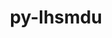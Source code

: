---
title: "py-lhsmdu"
layout: cache
categories: [package, develop]
meta: {"versions": ["1.1"], "compilers": ["gcc@=11.1.0", "gcc@=11.4.0", "gcc@=9.4.0", "oneapi@=2023.2.0", "oneapi@=2023.2.1"], "oss": ["ubuntu20.04"], "platforms": ["linux"], "targets": ["neoverse_v1", "ppc64le", "x86_64_v3"], "stacks": ["e4s", "e4s-neoverse_v1", "e4s-oneapi", "e4s-power", "root"], "num_specs": 32, "num_specs_by_stack": {"e4s-neoverse_v1": 4, "root": 32, "e4s-power": 5, "e4s": 4, "e4s-oneapi": 19}}
spec_details: [{"hash": "nmiw3p2cgghwqlzzyaq5nfvwuq32dtsx", "compiler": "gcc@=11.4.0", "versions": ["1.1"], "os": "ubuntu20.04", "platform": "linux", "target": "neoverse_v1", "variants": ["build_system=python_pip"], "stacks": ["e4s-neoverse_v1", "root"], "size": "-", "tarball": "https://binaries.spack.io/develop/build_cache/linux-ubuntu20.04-neoverse_v1/gcc-11.4.0/py-lhsmdu-1.1/linux-ubuntu20.04-neoverse_v1-gcc-11.4.0-py-lhsmdu-1.1-nmiw3p2cgghwqlzzyaq5nfvwuq32dtsx.spack"}, {"hash": "623k7gypra3xscolle2duhdkphre3eom", "compiler": "gcc@=11.4.0", "versions": ["1.1"], "os": "ubuntu20.04", "platform": "linux", "target": "neoverse_v1", "variants": ["build_system=python_pip"], "stacks": ["e4s-neoverse_v1", "root"], "size": "-", "tarball": "https://binaries.spack.io/develop/build_cache/linux-ubuntu20.04-neoverse_v1/gcc-11.4.0/py-lhsmdu-1.1/linux-ubuntu20.04-neoverse_v1-gcc-11.4.0-py-lhsmdu-1.1-623k7gypra3xscolle2duhdkphre3eom.spack"}, {"hash": "z3mgadosubpsgh5lnsrqbhbfs4tkhaf2", "compiler": "gcc@=11.4.0", "versions": ["1.1"], "os": "ubuntu20.04", "platform": "linux", "target": "neoverse_v1", "variants": ["build_system=python_pip"], "stacks": ["e4s-neoverse_v1", "root"], "size": "-", "tarball": "https://binaries.spack.io/develop/build_cache/linux-ubuntu20.04-neoverse_v1/gcc-11.4.0/py-lhsmdu-1.1/linux-ubuntu20.04-neoverse_v1-gcc-11.4.0-py-lhsmdu-1.1-z3mgadosubpsgh5lnsrqbhbfs4tkhaf2.spack"}, {"hash": "ehuezihl6xl5b5uwik6io4is5cippiy6", "compiler": "gcc@=11.4.0", "versions": ["1.1"], "os": "ubuntu20.04", "platform": "linux", "target": "neoverse_v1", "variants": ["build_system=python_pip"], "stacks": ["e4s-neoverse_v1", "root"], "size": "-", "tarball": "https://binaries.spack.io/develop/build_cache/linux-ubuntu20.04-neoverse_v1/gcc-11.4.0/py-lhsmdu-1.1/linux-ubuntu20.04-neoverse_v1-gcc-11.4.0-py-lhsmdu-1.1-ehuezihl6xl5b5uwik6io4is5cippiy6.spack"}, {"hash": "itjalm4x7s277dfncewic3n4uq5vkrnn", "compiler": "gcc@=11.1.0", "versions": ["1.1"], "os": "ubuntu20.04", "platform": "linux", "target": "ppc64le", "variants": ["build_system=python_pip"], "stacks": ["e4s-power", "root"], "size": "-", "tarball": "https://binaries.spack.io/develop/build_cache/linux-ubuntu20.04-ppc64le/gcc-11.1.0/py-lhsmdu-1.1/linux-ubuntu20.04-ppc64le-gcc-11.1.0-py-lhsmdu-1.1-itjalm4x7s277dfncewic3n4uq5vkrnn.spack"}, {"hash": "wagq3uvj4ogbt4owo3xxuurydbndh5rc", "compiler": "gcc@=9.4.0", "versions": ["1.1"], "os": "ubuntu20.04", "platform": "linux", "target": "ppc64le", "variants": ["build_system=python_pip"], "stacks": ["e4s-power", "root"], "size": "-", "tarball": "https://binaries.spack.io/develop/build_cache/linux-ubuntu20.04-ppc64le/gcc-9.4.0/py-lhsmdu-1.1/linux-ubuntu20.04-ppc64le-gcc-9.4.0-py-lhsmdu-1.1-wagq3uvj4ogbt4owo3xxuurydbndh5rc.spack"}, {"hash": "euzponpzfv24fycy5ycksuwnufbj7gzv", "compiler": "gcc@=9.4.0", "versions": ["1.1"], "os": "ubuntu20.04", "platform": "linux", "target": "ppc64le", "variants": ["build_system=python_pip"], "stacks": ["e4s-power", "root"], "size": "-", "tarball": "https://binaries.spack.io/develop/build_cache/linux-ubuntu20.04-ppc64le/gcc-9.4.0/py-lhsmdu-1.1/linux-ubuntu20.04-ppc64le-gcc-9.4.0-py-lhsmdu-1.1-euzponpzfv24fycy5ycksuwnufbj7gzv.spack"}, {"hash": "d2v5r6zfzqsbqueq7xqxuspj6shjzvca", "compiler": "gcc@=9.4.0", "versions": ["1.1"], "os": "ubuntu20.04", "platform": "linux", "target": "ppc64le", "variants": ["build_system=python_pip"], "stacks": ["e4s-power", "root"], "size": "-", "tarball": "https://binaries.spack.io/develop/build_cache/linux-ubuntu20.04-ppc64le/gcc-9.4.0/py-lhsmdu-1.1/linux-ubuntu20.04-ppc64le-gcc-9.4.0-py-lhsmdu-1.1-d2v5r6zfzqsbqueq7xqxuspj6shjzvca.spack"}, {"hash": "rghxh64hh2ccaai4yrjrufgroeng63mr", "compiler": "gcc@=9.4.0", "versions": ["1.1"], "os": "ubuntu20.04", "platform": "linux", "target": "ppc64le", "variants": ["build_system=python_pip"], "stacks": ["e4s-power", "root"], "size": "-", "tarball": "https://binaries.spack.io/develop/build_cache/linux-ubuntu20.04-ppc64le/gcc-9.4.0/py-lhsmdu-1.1/linux-ubuntu20.04-ppc64le-gcc-9.4.0-py-lhsmdu-1.1-rghxh64hh2ccaai4yrjrufgroeng63mr.spack"}, {"hash": "tcjnrh4egis4bjoakkzikllly7iv5qr6", "compiler": "gcc@=11.4.0", "versions": ["1.1"], "os": "ubuntu20.04", "platform": "linux", "target": "x86_64_v3", "variants": ["build_system=python_pip"], "stacks": ["e4s", "root"], "size": "-", "tarball": "https://binaries.spack.io/develop/build_cache/linux-ubuntu20.04-x86_64_v3/gcc-11.4.0/py-lhsmdu-1.1/linux-ubuntu20.04-x86_64_v3-gcc-11.4.0-py-lhsmdu-1.1-tcjnrh4egis4bjoakkzikllly7iv5qr6.spack"}, {"hash": "gjpoqmbh5swx3dyyhmc6rvp4a5zz45x6", "compiler": "gcc@=11.4.0", "versions": ["1.1"], "os": "ubuntu20.04", "platform": "linux", "target": "x86_64_v3", "variants": ["build_system=python_pip"], "stacks": ["e4s", "root"], "size": "-", "tarball": "https://binaries.spack.io/develop/build_cache/linux-ubuntu20.04-x86_64_v3/gcc-11.4.0/py-lhsmdu-1.1/linux-ubuntu20.04-x86_64_v3-gcc-11.4.0-py-lhsmdu-1.1-gjpoqmbh5swx3dyyhmc6rvp4a5zz45x6.spack"}, {"hash": "lcxjc6bmrx55iux4rs33n55aut7inmip", "compiler": "gcc@=11.4.0", "versions": ["1.1"], "os": "ubuntu20.04", "platform": "linux", "target": "x86_64_v3", "variants": ["build_system=python_pip"], "stacks": ["e4s", "root"], "size": "-", "tarball": "https://binaries.spack.io/develop/build_cache/linux-ubuntu20.04-x86_64_v3/gcc-11.4.0/py-lhsmdu-1.1/linux-ubuntu20.04-x86_64_v3-gcc-11.4.0-py-lhsmdu-1.1-lcxjc6bmrx55iux4rs33n55aut7inmip.spack"}, {"hash": "i5dna2x2v4bznwaclrnbmx7hiyif2t6h", "compiler": "gcc@=11.4.0", "versions": ["1.1"], "os": "ubuntu20.04", "platform": "linux", "target": "x86_64_v3", "variants": ["build_system=python_pip"], "stacks": ["e4s", "root"], "size": "-", "tarball": "https://binaries.spack.io/develop/build_cache/linux-ubuntu20.04-x86_64_v3/gcc-11.4.0/py-lhsmdu-1.1/linux-ubuntu20.04-x86_64_v3-gcc-11.4.0-py-lhsmdu-1.1-i5dna2x2v4bznwaclrnbmx7hiyif2t6h.spack"}, {"hash": "byg52dfwkubkipbkufhc5uy57eoh6ha7", "compiler": "oneapi@=2023.2.0", "versions": ["1.1"], "os": "ubuntu20.04", "platform": "linux", "target": "x86_64_v3", "variants": ["build_system=python_pip"], "stacks": ["e4s-oneapi", "root"], "size": "-", "tarball": "https://binaries.spack.io/develop/build_cache/linux-ubuntu20.04-x86_64_v3/oneapi-2023.2.0/py-lhsmdu-1.1/linux-ubuntu20.04-x86_64_v3-oneapi-2023.2.0-py-lhsmdu-1.1-byg52dfwkubkipbkufhc5uy57eoh6ha7.spack"}, {"hash": "rtt7k2xiwbptjt75t6isnke6j2kwxwaq", "compiler": "oneapi@=2023.2.0", "versions": ["1.1"], "os": "ubuntu20.04", "platform": "linux", "target": "x86_64_v3", "variants": ["build_system=python_pip"], "stacks": ["e4s-oneapi", "root"], "size": "-", "tarball": "https://binaries.spack.io/develop/build_cache/linux-ubuntu20.04-x86_64_v3/oneapi-2023.2.0/py-lhsmdu-1.1/linux-ubuntu20.04-x86_64_v3-oneapi-2023.2.0-py-lhsmdu-1.1-rtt7k2xiwbptjt75t6isnke6j2kwxwaq.spack"}, {"hash": "76gxex2cznse7zuzwk5e76dafssqt35p", "compiler": "oneapi@=2023.2.0", "versions": ["1.1"], "os": "ubuntu20.04", "platform": "linux", "target": "x86_64_v3", "variants": ["build_system=python_pip"], "stacks": ["e4s-oneapi", "root"], "size": "-", "tarball": "https://binaries.spack.io/develop/build_cache/linux-ubuntu20.04-x86_64_v3/oneapi-2023.2.0/py-lhsmdu-1.1/linux-ubuntu20.04-x86_64_v3-oneapi-2023.2.0-py-lhsmdu-1.1-76gxex2cznse7zuzwk5e76dafssqt35p.spack"}, {"hash": "qpkavmvig6faahqny7ru4oumlwnhoxiw", "compiler": "oneapi@=2023.2.1", "versions": ["1.1"], "os": "ubuntu20.04", "platform": "linux", "target": "x86_64_v3", "variants": ["build_system=python_pip"], "stacks": ["e4s-oneapi", "root"], "size": "-", "tarball": "https://binaries.spack.io/develop/build_cache/linux-ubuntu20.04-x86_64_v3/oneapi-2023.2.1/py-lhsmdu-1.1/linux-ubuntu20.04-x86_64_v3-oneapi-2023.2.1-py-lhsmdu-1.1-qpkavmvig6faahqny7ru4oumlwnhoxiw.spack"}, {"hash": "a46hzbsrz7ps3wxa7p77lg43otsmeilt", "compiler": "oneapi@=2023.2.1", "versions": ["1.1"], "os": "ubuntu20.04", "platform": "linux", "target": "x86_64_v3", "variants": ["build_system=python_pip"], "stacks": ["e4s-oneapi", "root"], "size": "-", "tarball": "https://binaries.spack.io/develop/build_cache/linux-ubuntu20.04-x86_64_v3/oneapi-2023.2.1/py-lhsmdu-1.1/linux-ubuntu20.04-x86_64_v3-oneapi-2023.2.1-py-lhsmdu-1.1-a46hzbsrz7ps3wxa7p77lg43otsmeilt.spack"}, {"hash": "ztwhe7h6deuvytdfv3wyn674popodf7p", "compiler": "oneapi@=2023.2.1", "versions": ["1.1"], "os": "ubuntu20.04", "platform": "linux", "target": "x86_64_v3", "variants": ["build_system=python_pip"], "stacks": ["e4s-oneapi", "root"], "size": "-", "tarball": "https://binaries.spack.io/develop/build_cache/linux-ubuntu20.04-x86_64_v3/oneapi-2023.2.1/py-lhsmdu-1.1/linux-ubuntu20.04-x86_64_v3-oneapi-2023.2.1-py-lhsmdu-1.1-ztwhe7h6deuvytdfv3wyn674popodf7p.spack"}, {"hash": "whgexbdnf7fxyjkbbmj4rggn6ufipxy5", "compiler": "oneapi@=2023.2.1", "versions": ["1.1"], "os": "ubuntu20.04", "platform": "linux", "target": "x86_64_v3", "variants": ["build_system=python_pip"], "stacks": ["e4s-oneapi", "root"], "size": "-", "tarball": "https://binaries.spack.io/develop/build_cache/linux-ubuntu20.04-x86_64_v3/oneapi-2023.2.1/py-lhsmdu-1.1/linux-ubuntu20.04-x86_64_v3-oneapi-2023.2.1-py-lhsmdu-1.1-whgexbdnf7fxyjkbbmj4rggn6ufipxy5.spack"}, {"hash": "gqnfvxtoblpvf3iieouv5bkwx4t5f245", "compiler": "oneapi@=2023.2.1", "versions": ["1.1"], "os": "ubuntu20.04", "platform": "linux", "target": "x86_64_v3", "variants": ["build_system=python_pip"], "stacks": ["e4s-oneapi", "root"], "size": "-", "tarball": "https://binaries.spack.io/develop/build_cache/linux-ubuntu20.04-x86_64_v3/oneapi-2023.2.1/py-lhsmdu-1.1/linux-ubuntu20.04-x86_64_v3-oneapi-2023.2.1-py-lhsmdu-1.1-gqnfvxtoblpvf3iieouv5bkwx4t5f245.spack"}, {"hash": "k3z5355dt6opdzpk43pphis2t74eaful", "compiler": "oneapi@=2023.2.1", "versions": ["1.1"], "os": "ubuntu20.04", "platform": "linux", "target": "x86_64_v3", "variants": ["build_system=python_pip"], "stacks": ["e4s-oneapi", "root"], "size": "-", "tarball": "https://binaries.spack.io/develop/build_cache/linux-ubuntu20.04-x86_64_v3/oneapi-2023.2.1/py-lhsmdu-1.1/linux-ubuntu20.04-x86_64_v3-oneapi-2023.2.1-py-lhsmdu-1.1-k3z5355dt6opdzpk43pphis2t74eaful.spack"}, {"hash": "kxcaetsq43rhpjgrvm6qwn7isgr52ayt", "compiler": "oneapi@=2023.2.1", "versions": ["1.1"], "os": "ubuntu20.04", "platform": "linux", "target": "x86_64_v3", "variants": ["build_system=python_pip"], "stacks": ["e4s-oneapi", "root"], "size": "-", "tarball": "https://binaries.spack.io/develop/build_cache/linux-ubuntu20.04-x86_64_v3/oneapi-2023.2.1/py-lhsmdu-1.1/linux-ubuntu20.04-x86_64_v3-oneapi-2023.2.1-py-lhsmdu-1.1-kxcaetsq43rhpjgrvm6qwn7isgr52ayt.spack"}, {"hash": "wh6r4or3rr2gr2vr4fzjfynkp2sxio2x", "compiler": "oneapi@=2023.2.1", "versions": ["1.1"], "os": "ubuntu20.04", "platform": "linux", "target": "x86_64_v3", "variants": ["build_system=python_pip"], "stacks": ["e4s-oneapi", "root"], "size": "-", "tarball": "https://binaries.spack.io/develop/build_cache/linux-ubuntu20.04-x86_64_v3/oneapi-2023.2.1/py-lhsmdu-1.1/linux-ubuntu20.04-x86_64_v3-oneapi-2023.2.1-py-lhsmdu-1.1-wh6r4or3rr2gr2vr4fzjfynkp2sxio2x.spack"}, {"hash": "udkqldgworuipbtdena6j7sp4ce6uij4", "compiler": "oneapi@=2023.2.1", "versions": ["1.1"], "os": "ubuntu20.04", "platform": "linux", "target": "x86_64_v3", "variants": ["build_system=python_pip"], "stacks": ["e4s-oneapi", "root"], "size": "-", "tarball": "https://binaries.spack.io/develop/build_cache/linux-ubuntu20.04-x86_64_v3/oneapi-2023.2.1/py-lhsmdu-1.1/linux-ubuntu20.04-x86_64_v3-oneapi-2023.2.1-py-lhsmdu-1.1-udkqldgworuipbtdena6j7sp4ce6uij4.spack"}, {"hash": "qhxtlm4z5x3vvfsxwhrlpsfd5mnzt7l3", "compiler": "oneapi@=2023.2.1", "versions": ["1.1"], "os": "ubuntu20.04", "platform": "linux", "target": "x86_64_v3", "variants": ["build_system=python_pip"], "stacks": ["e4s-oneapi", "root"], "size": "-", "tarball": "https://binaries.spack.io/develop/build_cache/linux-ubuntu20.04-x86_64_v3/oneapi-2023.2.1/py-lhsmdu-1.1/linux-ubuntu20.04-x86_64_v3-oneapi-2023.2.1-py-lhsmdu-1.1-qhxtlm4z5x3vvfsxwhrlpsfd5mnzt7l3.spack"}, {"hash": "4o5jxzzhvn6pcloqzc6e6qufbp3jdpzc", "compiler": "oneapi@=2023.2.1", "versions": ["1.1"], "os": "ubuntu20.04", "platform": "linux", "target": "x86_64_v3", "variants": ["build_system=python_pip"], "stacks": ["e4s-oneapi", "root"], "size": "-", "tarball": "https://binaries.spack.io/develop/build_cache/linux-ubuntu20.04-x86_64_v3/oneapi-2023.2.1/py-lhsmdu-1.1/linux-ubuntu20.04-x86_64_v3-oneapi-2023.2.1-py-lhsmdu-1.1-4o5jxzzhvn6pcloqzc6e6qufbp3jdpzc.spack"}, {"hash": "rwpfjj7zxjwiemd46r2hytdor4frdlrz", "compiler": "oneapi@=2023.2.1", "versions": ["1.1"], "os": "ubuntu20.04", "platform": "linux", "target": "x86_64_v3", "variants": ["build_system=python_pip"], "stacks": ["e4s-oneapi", "root"], "size": "-", "tarball": "https://binaries.spack.io/develop/build_cache/linux-ubuntu20.04-x86_64_v3/oneapi-2023.2.1/py-lhsmdu-1.1/linux-ubuntu20.04-x86_64_v3-oneapi-2023.2.1-py-lhsmdu-1.1-rwpfjj7zxjwiemd46r2hytdor4frdlrz.spack"}, {"hash": "scjtmfwclb7nkpmawxj7cxkn5vmlpewf", "compiler": "oneapi@=2023.2.1", "versions": ["1.1"], "os": "ubuntu20.04", "platform": "linux", "target": "x86_64_v3", "variants": ["build_system=python_pip"], "stacks": ["e4s-oneapi", "root"], "size": "-", "tarball": "https://binaries.spack.io/develop/build_cache/linux-ubuntu20.04-x86_64_v3/oneapi-2023.2.1/py-lhsmdu-1.1/linux-ubuntu20.04-x86_64_v3-oneapi-2023.2.1-py-lhsmdu-1.1-scjtmfwclb7nkpmawxj7cxkn5vmlpewf.spack"}, {"hash": "kv7cfzdcc7lalpk4hvl6nfqdtyahf55b", "compiler": "oneapi@=2023.2.1", "versions": ["1.1"], "os": "ubuntu20.04", "platform": "linux", "target": "x86_64_v3", "variants": ["build_system=python_pip"], "stacks": ["e4s-oneapi", "root"], "size": "-", "tarball": "https://binaries.spack.io/develop/build_cache/linux-ubuntu20.04-x86_64_v3/oneapi-2023.2.1/py-lhsmdu-1.1/linux-ubuntu20.04-x86_64_v3-oneapi-2023.2.1-py-lhsmdu-1.1-kv7cfzdcc7lalpk4hvl6nfqdtyahf55b.spack"}, {"hash": "z365hwvja5shabf7jb4isolpqfnj3pkg", "compiler": "oneapi@=2023.2.1", "versions": ["1.1"], "os": "ubuntu20.04", "platform": "linux", "target": "x86_64_v3", "variants": ["build_system=python_pip"], "stacks": ["e4s-oneapi", "root"], "size": "-", "tarball": "https://binaries.spack.io/develop/build_cache/linux-ubuntu20.04-x86_64_v3/oneapi-2023.2.1/py-lhsmdu-1.1/linux-ubuntu20.04-x86_64_v3-oneapi-2023.2.1-py-lhsmdu-1.1-z365hwvja5shabf7jb4isolpqfnj3pkg.spack"}, {"hash": "ehlwu5rcsukjowwhugsr6p3suo7f2nsi", "compiler": "oneapi@=2023.2.1", "versions": ["1.1"], "os": "ubuntu20.04", "platform": "linux", "target": "x86_64_v3", "variants": ["build_system=python_pip"], "stacks": ["e4s-oneapi", "root"], "size": "-", "tarball": "https://binaries.spack.io/develop/build_cache/linux-ubuntu20.04-x86_64_v3/oneapi-2023.2.1/py-lhsmdu-1.1/linux-ubuntu20.04-x86_64_v3-oneapi-2023.2.1-py-lhsmdu-1.1-ehlwu5rcsukjowwhugsr6p3suo7f2nsi.spack"}]
---